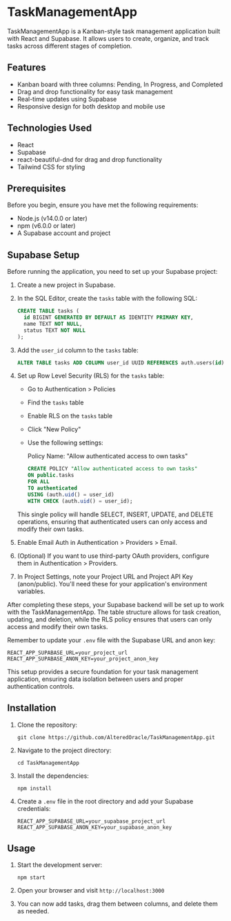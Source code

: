# TaskManagementApp

TaskManagementApp is a Kanban-style task management application built with React and Supabase. It allows users to create, organize, and track tasks across different stages of completion.

## Features

- Kanban board with three columns: Pending, In Progress, and Completed
- Drag and drop functionality for easy task management
- Real-time updates using Supabase
- Responsive design for both desktop and mobile use

## Technologies Used

- React
- Supabase
- react-beautiful-dnd for drag and drop functionality
- Tailwind CSS for styling

## Prerequisites

Before you begin, ensure you have met the following requirements:

- Node.js (v14.0.0 or later)
- npm (v6.0.0 or later)
- A Supabase account and project

## Supabase Setup

Before running the application, you need to set up your Supabase project:

1. Create a new project in Supabase.

2. In the SQL Editor, create the `tasks` table with the following SQL:

   ```sql
   CREATE TABLE tasks (
     id BIGINT GENERATED BY DEFAULT AS IDENTITY PRIMARY KEY,
     name TEXT NOT NULL,
     status TEXT NOT NULL
   );
   ```

3. Add the `user_id` column to the `tasks` table:

   ```sql
   ALTER TABLE tasks ADD COLUMN user_id UUID REFERENCES auth.users(id);
   ```

4. Set up Row Level Security (RLS) for the `tasks` table:
   
   - Go to Authentication > Policies
   - Find the `tasks` table
   - Enable RLS on the `tasks` table
   - Click "New Policy"
   - Use the following settings:

     Policy Name: "Allow authenticated access to own tasks"
     ```sql
     CREATE POLICY "Allow authenticated access to own tasks"
     ON public.tasks
     FOR ALL
     TO authenticated
     USING (auth.uid() = user_id)
     WITH CHECK (auth.uid() = user_id);
     ```

   This single policy will handle SELECT, INSERT, UPDATE, and DELETE operations, ensuring that authenticated users can only access and modify their own tasks.

5. Enable Email Auth in Authentication > Providers > Email.

6. (Optional) If you want to use third-party OAuth providers, configure them in Authentication > Providers.

7. In Project Settings, note your Project URL and Project API Key (anon/public). You'll need these for your application's environment variables.

After completing these steps, your Supabase backend will be set up to work with the TaskManagementApp. The table structure allows for task creation, updating, and deletion, while the RLS policy ensures that users can only access and modify their own tasks.

Remember to update your `.env` file with the Supabase URL and anon key:

```
REACT_APP_SUPABASE_URL=your_project_url
REACT_APP_SUPABASE_ANON_KEY=your_project_anon_key
```

This setup provides a secure foundation for your task management application, ensuring data isolation between users and proper authentication controls.

## Installation

1. Clone the repository:
   ```
   git clone https://github.com/AlteredOracle/TaskManagementApp.git
   ```

2. Navigate to the project directory:
   ```
   cd TaskManagementApp
   ```

3. Install the dependencies:
   ```
   npm install
   ```

4. Create a `.env` file in the root directory and add your Supabase credentials:
   ```
   REACT_APP_SUPABASE_URL=your_supabase_project_url
   REACT_APP_SUPABASE_ANON_KEY=your_supabase_anon_key
   ```

## Usage

1. Start the development server:
   ```
   npm start
   ```

2. Open your browser and visit `http://localhost:3000`

3. You can now add tasks, drag them between columns, and delete them as needed.

